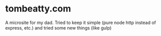 tombeatty.com
=============

A microsite for my dad. Tried to keep it simple (pure node http instead of express, etc.) and tried some new things (like gulp)
